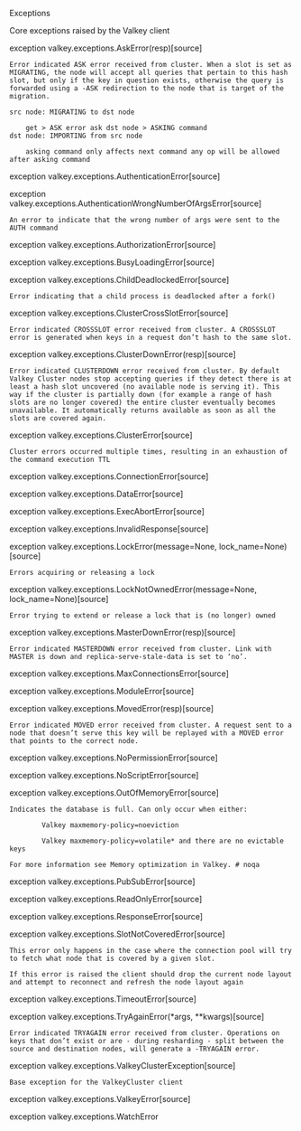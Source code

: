 Exceptions

Core exceptions raised by the Valkey client

exception valkey.exceptions.AskError(resp)[source]

    Error indicated ASK error received from cluster. When a slot is set as MIGRATING, the node will accept all queries that pertain to this hash slot, but only if the key in question exists, otherwise the query is forwarded using a -ASK redirection to the node that is target of the migration.

    src node: MIGRATING to dst node

        get > ASK error ask dst node > ASKING command
    dst node: IMPORTING from src node

        asking command only affects next command any op will be allowed after asking command

exception valkey.exceptions.AuthenticationError[source]

exception valkey.exceptions.AuthenticationWrongNumberOfArgsError[source]

    An error to indicate that the wrong number of args were sent to the AUTH command

exception valkey.exceptions.AuthorizationError[source]

exception valkey.exceptions.BusyLoadingError[source]

exception valkey.exceptions.ChildDeadlockedError[source]

    Error indicating that a child process is deadlocked after a fork()

exception valkey.exceptions.ClusterCrossSlotError[source]

    Error indicated CROSSSLOT error received from cluster. A CROSSSLOT error is generated when keys in a request don’t hash to the same slot.

exception valkey.exceptions.ClusterDownError(resp)[source]

    Error indicated CLUSTERDOWN error received from cluster. By default Valkey Cluster nodes stop accepting queries if they detect there is at least a hash slot uncovered (no available node is serving it). This way if the cluster is partially down (for example a range of hash slots are no longer covered) the entire cluster eventually becomes unavailable. It automatically returns available as soon as all the slots are covered again.

exception valkey.exceptions.ClusterError[source]

    Cluster errors occurred multiple times, resulting in an exhaustion of the command execution TTL

exception valkey.exceptions.ConnectionError[source]

exception valkey.exceptions.DataError[source]

exception valkey.exceptions.ExecAbortError[source]

exception valkey.exceptions.InvalidResponse[source]

exception valkey.exceptions.LockError(message=None, lock_name=None)[source]

    Errors acquiring or releasing a lock

exception valkey.exceptions.LockNotOwnedError(message=None, lock_name=None)[source]

    Error trying to extend or release a lock that is (no longer) owned

exception valkey.exceptions.MasterDownError(resp)[source]

    Error indicated MASTERDOWN error received from cluster. Link with MASTER is down and replica-serve-stale-data is set to ‘no’.

exception valkey.exceptions.MaxConnectionsError[source]

exception valkey.exceptions.ModuleError[source]

exception valkey.exceptions.MovedError(resp)[source]

    Error indicated MOVED error received from cluster. A request sent to a node that doesn’t serve this key will be replayed with a MOVED error that points to the correct node.

exception valkey.exceptions.NoPermissionError[source]

exception valkey.exceptions.NoScriptError[source]

exception valkey.exceptions.OutOfMemoryError[source]

    Indicates the database is full. Can only occur when either:

            Valkey maxmemory-policy=noeviction

            Valkey maxmemory-policy=volatile* and there are no evictable keys

    For more information see Memory optimization in Valkey. # noqa

exception valkey.exceptions.PubSubError[source]

exception valkey.exceptions.ReadOnlyError[source]

exception valkey.exceptions.ResponseError[source]

exception valkey.exceptions.SlotNotCoveredError[source]

    This error only happens in the case where the connection pool will try to fetch what node that is covered by a given slot.

    If this error is raised the client should drop the current node layout and attempt to reconnect and refresh the node layout again

exception valkey.exceptions.TimeoutError[source]

exception valkey.exceptions.TryAgainError(*args, **kwargs)[source]

    Error indicated TRYAGAIN error received from cluster. Operations on keys that don’t exist or are - during resharding - split between the source and destination nodes, will generate a -TRYAGAIN error.

exception valkey.exceptions.ValkeyClusterException[source]

    Base exception for the ValkeyCluster client

exception valkey.exceptions.ValkeyError[source]

exception valkey.exceptions.WatchError